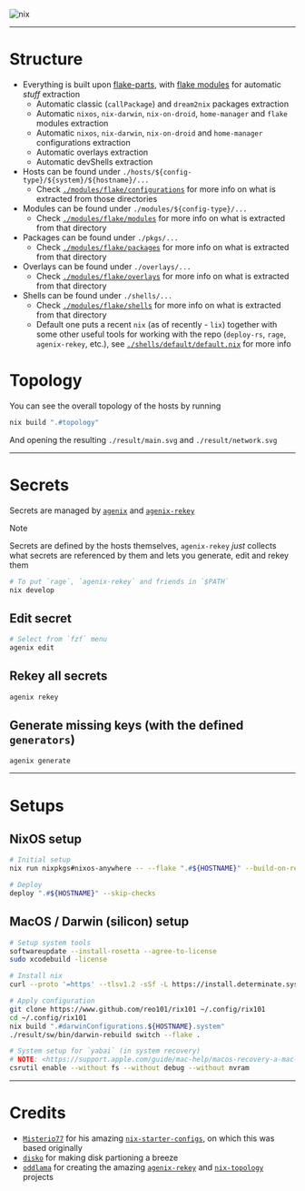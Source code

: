 ![nix](https://socialify.git.ci/reo101/rix101/image?description=1&font=Source%20Code%20Pro&forks=1&issues=1&logo=https%3A%2F%2Fpablo.tools%2Fnixoscolorful.svg&owner=1&pattern=Circuit%20Board&pulls=1&stargazers=1&theme=Dark)

<!-- <div align="center">
    <p>
        <a href="https://github.com/NixOS">
            <img src="https://img.shields.io/badge/NixOS?style=flat-square&logo=nix" alt="NixOS"/>
        </a>
        <a href="https://github.com/t184256/nix-on-droid">
            <img src="https://img.shields.io/badge/nix%2Don%2Ddroid?style=flat-square&logo=nix" alt="nix-on-droid"/>
        </a>
        <a href="https://github.com/LnL7/nix-darwin">
            <img src="https://img.shields.io/badge/nix%2Ddarwin?style=flat-square&logo=nix" alt="nix-darwin"/>
        </a>
    </p>
    <p>
        <a href="https://nixos.org/">
            <img src="https://img.shields.io/badge/Made%20with%20Nix-lightblue.svg?style=for-the-badge&logo=nix" alt="Nix"/>
        </a>
        <a href="https://github.com/reo101/rix101/blob/main/LICENSE">
            <img src="https://img.shields.io/github/license/reo101/rix101?style=flat-square&logo=MIT&label=License" alt="License"/>
        </a>
        <a href="https://github.com/reo101/rix101/pulse">
            <img alt="Last Commit" src="https://img.shields.io/github/last-commit/reo101/rix101"/>
        </a>
    </p>
</div> -->

<!-- ```
      ___         ___             ___      
     /  /\       /  /\           /__/|     
    /  /::\     /  /:/          |  |:|     
   /  /:/\:\   /__/::\          |  |:|     
  /  /:/~/:/   \__\/\:\       __|__|:|     
 /__/:/ /:/___    \  \:\     /__/::::\____ 
 \  \:\/:::::/     \  \:\__     ~\~~\::::/ 
  \  \::/~~~~       \  \:\/\     |~~|:|~~  
   \  \:\            \__\::/     |  |:|    
    \  \:\           /__/:/      |  |:|    
     \__\/           \__\/       |__|/     
``` -->

<!-- TODO: badges? -->
<div align="center">
</div>

---

# Structure

- Everything is built upon [flake-parts](https://flake.parts/), with [flake modules](./modules/flake/) for automatic *stuff* extraction
  - Automatic classic (`callPackage`) and `dream2nix` packages extraction
  - Automatic `nixos`, `nix-darwin`, `nix-on-droid`, `home-manager` and `flake` modules extraction
  - Automatic `nixos`, `nix-darwin`, `nix-on-droid` and `home-manager` configurations extraction
  - Automatic overlays extraction
  - Automatic devShells extraction
- Hosts can be found under `./hosts/${config-type}/${system}/${hostname}/...`
  - Check [`./modules/flake/configurations`](./modules/flake/configurations) for more info on what is extracted from those directories
- Modules can be found under `./modules/${config-type}/...`
  - Check [`./modules/flake/modules`](./modules/flake/modules) for more info on what is extracted from that directory
- Packages can be found under `./pkgs/...`
  - Check [`./modules/flake/packages`](./modules/flake/packages) for more info on what is extracted from that directory
- Overlays can be found under `./overlays/...`
  - Check [`./modules/flake/overlays`](./modules/flake/overlays) for more info on what is extracted from that directory
- Shells can be found under `./shells/...`
  - Check [`./modules/flake/shells`](./modules/flake/shells) for more info on what is extracted from that directory
  - Default one puts a recent `nix` (as of recently - `lix`) together with some other useful tools for working with the repo (`deploy-rs`, `rage`, `agenix-rekey`, etc.), see [`./shells/default/default.nix`](./shells/default/default.nix) for more info

# Topology

You can see the overall topology of the hosts by running

```sh
nix build ".#topology"
```

And opening the resulting `./result/main.svg` and `./result/network.svg`

---

# Secrets

Secrets are managed by [`agenix`](https://github.com/ryantm/agenix) and [`agenix-rekey`](https://github.com/oddlama/agenix-rekey)

> [!NOTE]
> Secrets are defined by the hosts themselves, `agenix-rekey` *just* collects what secrets are referenced by them and lets you generate, edit and rekey them

```sh
# To put `rage`, `agenix-rekey` and friends in `$PATH`
nix develop
```

## Edit secret

```sh
# Select from `fzf` menu
agenix edit
```

## Rekey all secrets

```sh
agenix rekey
```

## Generate missing keys (with the defined `generators`)

```sh
agenix generate
```

---

# Setups

## NixOS setup

```sh
# Initial setup
nix run nixpkgs#nixos-anywhere -- --flake ".#${HOSTNAME}" --build-on-remote --ssh-port 22 "root@${HOSTNAME}" --no-reboot

# Deploy
deploy ".#${HOSTNAME}" --skip-checks
```

## MacOS / Darwin (silicon) setup

```sh
# Setup system tools
softwareupdate --install-rosetta --agree-to-license
sudo xcodebuild -license

# Install nix
curl --proto '=https' --tlsv1.2 -sSf -L https://install.determinate.systems/nix | sh -s -- install

# Apply configuration
git clone https://www.github.com/reo101/rix101 ~/.config/rix101
cd ~/.config/rix101
nix build ".#darwinConfigurations.${HOSTNAME}.system"
./result/sw/bin/darwin-rebuild switch --flake .

# System setup for `yabai` (in system recovery)
# NOTE: <https://support.apple.com/guide/mac-help/macos-recovery-a-mac-apple-silicon-mchl82829c17/mac>
csrutil enable --without fs --without debug --without nvram
```

---

# Credits

- [`Misterio77`](https://github.com/Misterio77) for his amazing [`nix-starter-configs`](https://github.com/Misterio77/nix-starter-configs), on which this was based originally
- [`disko`](https://github.com/nix-community/disko) for making disk partioning a breeze
- [`oddlama`](https://github.com/oddlama) for creating the amazing [`agenix-rekey`](https://github.com/oddlama/agenix-rekey) and [`nix-topology`](https://github.com/oddlama/nix-topology) projects

